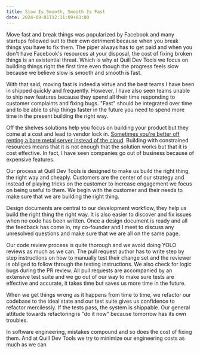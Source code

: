 ```yaml
---
title: Slow Is Smooth, Smooth Is Fast
date: 2024-09-01T12:11:09+03:00
---
```


Move fast and break things was popularized by Facebook and many startups followed suit to their own detriment because when you break things you have to fix them. The piper always has to get paid and when you don't have Facebook's resources at your disposal, the cost of fixing broken things is an existential threat. Which is why at Quill Dev Tools we focus on building things right the first time even though the progress feels slow because we believe slow is smooth and smooth is fast.

With that said, moving fast is indeed a virtue and the best teams I have been in shipped quickly and frequently. However, I have also seen teams unable to ship new features because they spend all their time responding to customer complaints and fixing bugs. "Fast" should be integrated over time and to be able to ship things faster in the future you need to spend more time in the present building the right way.

Off the shelves solutions help you focus on building your product but they come at a cost and lead to vendor lock in. [Sometimes you're better off renting a bare metal server instead of the cloud](https://world.hey.com/dhh/why-we-re-leaving-the-cloud-654b47e0). Building with constrained resources means that it is not enough that the solution works but that it is cost effective. In fact, I have seen companies go out of business because of expensive features.

Our process at Quill Dev Tools is designed to make us build the right thing, the right way and cheaply. Customers are the center of our strategy and instead of playing tricks on the customer to increase engagement we focus on being useful to them. We begin with the customer and their needs to make sure that we are building the right thing.

Design documents are central to our development workflow, they help us build the right thing the right way. It is also easier to discover and fix issues when no code has been written. Once a design document is ready and all the feedback has come in, my co-founder and I meet to discuss any unresolved questions and make sure that we are all on the same page.

Our code review process is quite thorough and we avoid doing YOLO reviews as much as we can. The pull request author has to write step by step instructions on how to manually test their change set and the reviewer is obliged to follow through the testing instructions. We also check for logic bugs during the PR review. All pull requests are accompanied by an extensive test suite and we go out of our way to make sure tests are effective and accurate, it takes time but saves us more time in the future.

When we get things wrong as it happens from time to time, we refactor our codebase to the ideal state and our test suite gives us confidence to refactor mercilessly. If the tests pass, the system is shippable. Our general attitude towards refactoring is "do it now" because tomorrow has its own troubles.

In software engineering, mistakes compound and so does the cost of fixing them. And at Quill Dev Tools we try to minimize our engineering costs as much as we can

